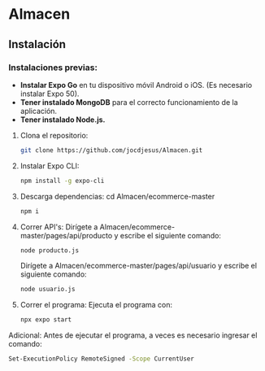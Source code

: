 # Almacen

## Instalación

### Instalaciones previas:

- **Instalar Expo Go** en tu dispositivo móvil Android o iOS. (Es necesario instalar Expo 50).
- **Tener instalado MongoDB** para el correcto funcionamiento de la aplicación.
- **Tener instalado Node.js.**

1. Clona el repositorio:
   ```bash
   git clone https://github.com/jocdjesus/Almacen.git
   ```
2. Instalar Expo CLI:
   ```bash
   npm install -g expo-cli
   ```
3. Descarga dependencias:
   cd Almacen/ecommerce-master
   ```bash
   npm i
   ```
4. Correr API's:
   Dirígete a Almacen/ecommerce-master/pages/api/producto y escribe el siguiente comando:
   ```bash
   node producto.js
   ```
   Dirígete a Almacen/ecommerce-master/pages/api/usuario y escribe el siguiente comando:
   ```bash
   node usuario.js
   ```
5. Correr el programa:
   Ejecuta el programa con:
   ```bash
   npx expo start
   ```
Adicional:
   Antes de ejecutar el programa, a veces es necesario ingresar el comando:
   ```bash
   Set-ExecutionPolicy RemoteSigned -Scope CurrentUser
   ```
